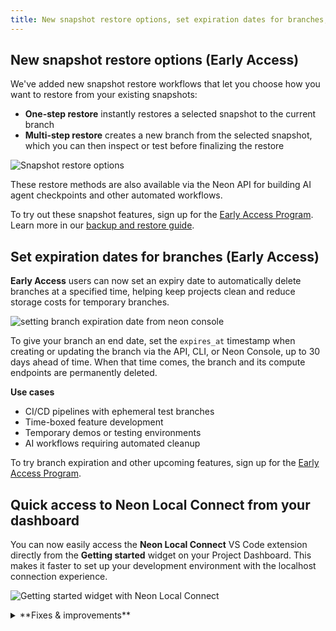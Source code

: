 ```yaml
---
title: New snapshot restore options, set expiration dates for branches, and more
---
```


## New snapshot restore options (Early Access)

We've added new snapshot restore workflows that let you choose how you want to restore from your existing snapshots:

- **One-step restore** instantly restores a selected snapshot to the current branch
- **Multi-step restore** creates a new branch from the selected snapshot, which you can then inspect or test before finalizing the restore

![Snapshot restore options](/docs/relnotes/snapshot_restore_options.png)

These restore methods are also available via the Neon API for building AI agent checkpoints and other automated workflows.

To try out these snapshot features, sign up for the [Early Access Program](/docs/introduction/early-access). Learn more in our [backup and restore guide](/docs/guides/backup-restore).

## Set expiration dates for branches (Early Access)

**Early Access** users can now set an expiry date to automatically delete branches at a specified time, helping keep projects clean and reduce storage costs for temporary branches.

![setting branch expiration date from neon console](/docs/relnotes/branch_expiration.png)

To give your branch an end date, set the `expires_at` timestamp when creating or updating the branch via the API, CLI, or Neon Console, up to 30 days ahead of time. When that time comes, the branch and its compute endpoints are permanently deleted.

**Use cases**

- CI/CD pipelines with ephemeral test branches
- Time-boxed feature development
- Temporary demos or testing environments
- AI workflows requiring automated cleanup

To try branch expiration and other upcoming features, sign up for the [Early Access Program](/docs/introduction/early-access).

## Quick access to Neon Local Connect from your dashboard

You can now easily access the **Neon Local Connect** VS Code extension directly from the **Getting started** widget on your Project Dashboard. This makes it faster to set up your development environment with the localhost connection experience.

![Getting started widget with Neon Local Connect](/docs/relnotes/neon_local_connect_card.png)

<details>

<summary>**Fixes & improvements**</summary>

- **Drizzle Studio update**

  The Drizzle Studio integration that powers the **Tables** page in the Neon Console has been updated to version 1.2.3. For the latest improvements and fixes, see the [Neon Drizzle Studio Integration Changelog](https://github.com/neondatabase/neon-drizzle-studio-changelog/blob/main/CHANGELOG.md)

- **Neon CLI**
  - Added a `set-expiration` subcommand to set or update branch expiration dates
  - Added an `--expires-at` option to the `create` subcommand for setting expiration during branch creation
  - Updated to version 2.14.0 with branch expiration support. See [Neon CLI commands — branches](/docs/reference/cli-branches) for details.

- **Neon API**
  - Added a `'resetting'` state to branch status API responses to indicate when a branch is being reset to a specific point in time or LSN

</details>
